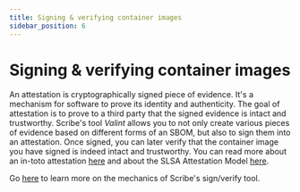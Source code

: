```yaml
---
title: Signing & verifying container images
sidebar_position: 6
---
```


# Signing & verifying container images

An attestation is cryptographically signed piece of evidence. It's a mechanism for software to prove its identity and authenticity. The goal of attestation is to prove to a third party that the signed evidence is intact and trustworthy. Scribe's tool *Valint* allows you to not only create various pieces of evidence based on different forms of an SBOM, but also to sign them into an attestation. Once signed, you can later verify that the container image you have signed is indeed intact and trustworthy. You can read more about an in-toto attestation [here](https://github.com/in-toto/attestation "in-toto attestation GitHub link") and about the SLSA Attestation Model [here](https://github.com/slsa-framework/slsa/blob/main/docs/attestation-model.md "SLSA Attestation Model GitHub link").

Go [here](../../how-to-run-scribe/signVerify) to learn more on the mechanics of Scribe's sign/verify tool. 
